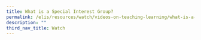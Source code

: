 ```yaml
---
title: What is a Special Interest Group?
permalink: /elis/resources/watch/videos-on-teaching-learning/what-is-a-special-interest-group/
description: ""
third_nav_title: Watch
---
```

